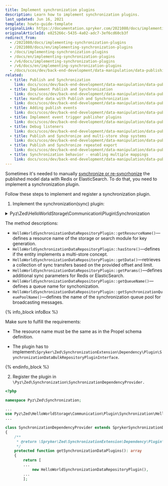 ```yaml
---
title: Implement synchronization plugins
description: Learn how to implement synchronization plugins.
last_updated: Jun 16, 2021
template: howto-guide-template
originalLink: https://documentation.spryker.com/2021080/docs/implementing-synchronization-plugins
originalArticleId: e825266c-5435-4a02-adc7-3ef6cd60cb3f
redirect_from:
  - /2021080/docs/implementing-synchronization-plugins
  - /2021080/docs/en/implementing-synchronization-plugins
  - /docs/implementing-synchronization-plugins
  - /docs/en/implementing-synchronization-plugins
  - /v6/docs/implementing-synchronization-plugins
  - /v6/docs/en/implementing-synchronization-plugins
  - /docs/scos/dev/back-end-development/data-manipulation/data-publishing/implementing-synchronization-plugins.html
related:
  - title: Publish and Synchronization
    link: docs/scos/dev/back-end-development/data-manipulation/data-publishing/publish-and-synchronization.html
  - title: Implement Publish and Synchronization
    link: docs/scos/dev/back-end-development/data-manipulation/data-publishing/implement-publish-and-synchronization.html
  - title: Handle data with Publish and Synchronization
    link: docs/scos/dev/back-end-development/data-manipulation/data-publishing/handle-data-with-publish-and-synchronization.html
  - title: Adding publish events
    link: docs/scos/dev/back-end-development/data-manipulation/data-publishing/add-publish-events.html
  - title: Implement event trigger publisher plugins
    link: docs/scos/dev/back-end-development/data-manipulation/data-publishing/implement-event-trigger-publisher-plugins.html
  - title: Debug listeners
    link: docs/scos/dev/back-end-development/data-manipulation/data-publishing/debug-listeners.html
  - title: Publish and Synchronize and multi-store shop systems
    link: docs/scos/dev/back-end-development/data-manipulation/data-publishing/publish-and-synchronize-and-multi-store-shop-systems.html
  - title: Publish and Synchronize repeated export
    link: docs/scos/dev/back-end-development/data-manipulation/data-publishing/publish-and-synchronize-repeated-export.html
  - title: Synchronization behavior - enabling multiple mappings
    link: docs/scos/dev/back-end-development/data-manipulation/data-publishing/synchronization-behavior-enabling-multiple-mappings.html
---
```


Sometimes it's needed to manually [synchronize or re-syncrhonize](/docs/scos/dev/back-end-development/data-manipulation/data-publishing/publish-and-synchronize-repeated-export.html#published-data-re-generation) the published model data with Redis or ElasticSearch. To do that, you need to implement a synchronization plugin.

Follow these steps to implement and register a synchronization plugin.

1.  Implement the synchronization(sync) plugin:

<details><summary markdown='span'>Pyz\Zed\HelloWorldStorage\Communication\Plugin\Synchronization</summary>

```php
<?php

namespace Pyz\Zed\HelloWorldStorage\Communication\Plugin\Synchronization;

use Pyz\Shared\HelloWorldStorage\HelloWorldStorageConfig;
use Spryker\Zed\Kernel\Communication\AbstractPlugin;
use Spryker\Zed\SynchronizationExtension\Dependency\Plugin\SynchronizationDataBulkRepositoryPluginInterface;

/**
 * @method \Spryker\Zed\HelloWorldStorage\Business\HelloWorldStorageFacadeInterface getFacade()
 * @method \Spryker\Zed\HelloWorldStorage\Communication\HelloWorldStorageCommunicationFactory getFactory()
 * @method \Spryker\Zed\HelloWorldStorage\HelloWorldStorageConfig getConfig()
 * @method \Spryker\Zed\HelloWorldStorage\Persistence\HelloWorldStorageRepositoryInterface getRepository()
 */
class HelloWorldSynchronizationDataRepositoryPlugin extends AbstractPlugin implements SynchronizationDataBulkRepositoryPluginInterface
{
    /**
     * @return string
     */
    public function getResourceName(): string
    {
        return HelloWorldStorageConfig::HELLO_WORLD_RESOURCE_NAME;
    }

    /**
     * @return bool
     */
    public function hasStore(): bool
    {
        return false;
    }

    /**
     * @param int $offset
     * @param int $limit
     * @param int[] $ids
     *
     * @return \Generated\Shared\Transfer\SynchronizationDataTransfer[]
     */
    public function getData(int $offset, int $limit, array $ids = []): array
    {
        return $this->getFacade()->findHelloWorldStorageDataTransferByIds($offset, $limit, $ids);
    }

    /**
     * @return array
     */
    public function getParams(): array
    {
        return [];
    }

    /**
     * @return string
     */
    public function getQueueName(): string
    {
        return HelloWorldStorageConfig::SYNC_STORAGE_HELLO_WORLD;
    }

    /**
     * @return string|null
     */
    public function getSynchronizationQueuePoolName(): ?string
    {
        return $this->getFactory()->getConfig()->getHelloWorldStorageSynchronizationPoolName();
    }
}
```

</details>


The method descriptions:
* `HelloWorldSynchronizationDataRepositoryPlugin::getResourceName()`—defines a resource name of the storage or search module for key generation.
* `HelloWorldSynchronizationDataRepositoryPlugin::hasStore()`—defines if the entity implements a multi-store concept.
* `HelloWorldSynchronizationDataRepositoryPlugin::getData()`—retrieves a collection of sync transfers based on the provided offset and limit.
* `HelloWorldSynchronizationDataRepositoryPlugin::getParams()`—defines additional sync parameters for Redis or ElasticSearch.
* `HelloWorldSynchronizationDataRepositoryPlugin::getQueueName()`—defines a queue name for synchonization.
* `HelloWorldSynchronizationDataRepositoryPlugin::getSynchronizationQueuePoolName()`—defines the name of the synchronization queue pool for broadcasting messages.

{% info_block infoBox %}

Make sure to fulfill the requirements:

* The resource name must be the same as in the Propel schema definition.

* The plugin has to implement`\Spryker\Zed\SynchronizationExtension\Dependency\Plugin\SynchronizationDataBulkRepositoryPluginInterface`.

{% endinfo_block %}

2. Register the plugin in `\Pyz\Zed\Synchronization\SynchronizationDependencyProvider.`

```php
<?php

namespace Pyz\Zed\Synchronization;

...
use Pyz\Zed\HelloWorldStorage\Communication\Plugin\Synchronization\HelloWorldSynchronizationDataRepositoryPlugin;
...

class SynchronizationDependencyProvider extends SprykerSynchronizationDependencyProvider
{
    /**
     * @return \Spryker\Zed\SynchronizationExtension\Dependency\Plugin\SynchronizationDataPluginInterface[]
     */
    protected function getSynchronizationDataPlugins(): array
    {
        return [
        ...
            new HelloWorldSynchronizationDataRepositoryPlugin(),
        ...    
        ];
```
